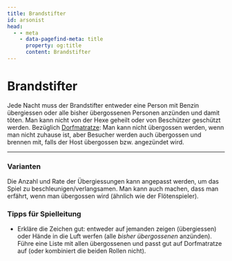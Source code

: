 ```yaml
---
title: Brandstifter
id: arsonist
head:
  - - meta
    - data-pagefind-meta: title
      property: og:title
      content: Brandstifter
---
```

# Brandstifter <TeamBadge team="Einzelgänger" />

Jede Nacht muss der Brandstifter entweder eine Person mit Benzin übergiessen oder alle bisher übergossenen Personen anzünden und damit töten. Man kann nicht von der Hexe geheilt oder von Beschützer geschützt werden. Bezüglich [Dorfmatratze](/rollen/dorfmatratze): Man kann nicht übergossen werden, wenn man nicht zuhause ist, aber Besucher werden auch übergossen und brennen mit, falls der Host übergossen bzw. angezündet wird.

---

### Varianten
Die Anzahl und Rate der Übergiessungen kann angepasst werden, um das Spiel zu beschleunigen/verlangsamen. Man kann auch machen, dass man erfährt, wenn man übergossen wird (ähnlich wie der Flötenspieler).

### Tipps für Spielleitung
- Erkläre die Zeichen gut: entweder auf jemanden zeigen (übergiessen) oder Hände in die Luft werfen (alle _bisher übergossenen_ anzünden). Führe eine Liste mit allen übergossenen und passt gut auf Dorfmatratze auf (oder kombiniert die beiden Rollen nicht).